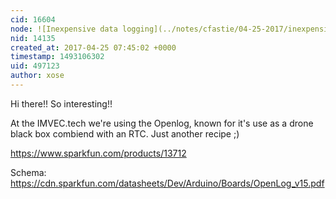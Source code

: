 ```yaml
---
cid: 16604
node: ![Inexpensive data logging](../notes/cfastie/04-25-2017/inexpensive-data-logging)
nid: 14135
created_at: 2017-04-25 07:45:02 +0000
timestamp: 1493106302
uid: 497123
author: xose
---
```


Hi there!! So interesting!! 

At the IMVEC.tech we're using the Openlog, known for it's use as a drone black box combiend with an RTC. Just another recipe ;)

https://www.sparkfun.com/products/13712

Schema: https://cdn.sparkfun.com/datasheets/Dev/Arduino/Boards/OpenLog_v15.pdf